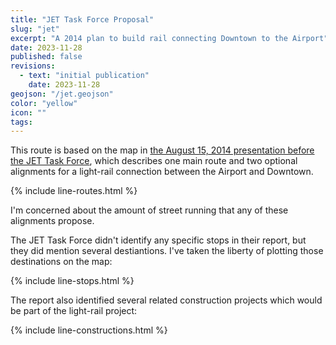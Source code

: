 ```yaml
---
title: "JET Task Force Proposal"
slug: "jet"
excerpt: "A 2014 plan to build rail connecting Downtown to the Airport"
date: 2023-11-28
published: false
revisions:
  - text: "initial publication"
    date: 2023-11-28
geojson: "/jet.geojson"
color: "yellow"
icon: ""
tags:
---
```


This route is based on the map in [the August 15, 2014 presentation before the JET Task Force](https://web.archive.org/web/20150905224603/https://www.columbus.gov/uploadedFiles/Columbus/Departments/Development/JET%20Task%20Force%20-%20Transportation%20Presentation%20(August%2015%202014).pdf), which describes one main route and two optional alignments for a light-rail connection between the Airport and Downtown.

{% include line-routes.html %}

I'm concerned about the amount of street running that any of these alignments propose.

The JET Task Force didn't identify any specific stops in their report, but they did mention several destiantions. I've taken the liberty of plotting those destinations on the map:

{% include line-stops.html %}

The report also identified several related construction projects which would be part of the light-rail project:

{% include line-constructions.html %}
